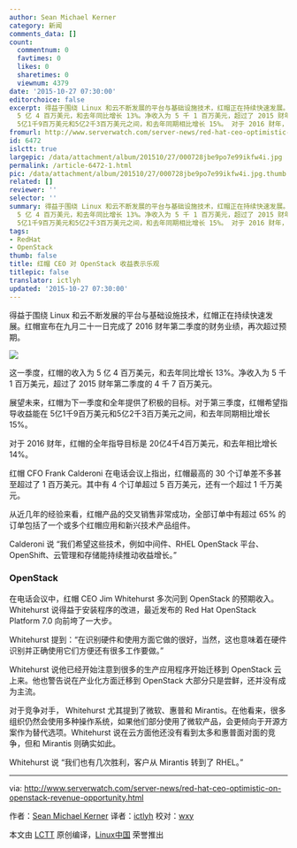 ```yaml
---
author: Sean Michael Kerner
category: 新闻
comments_data: []
count:
  commentnum: 0
  favtimes: 0
  likes: 0
  sharetimes: 0
  viewnum: 4379
date: '2015-10-27 07:30:00'
editorchoice: false
excerpt: 得益于围绕 Linux 和云不断发展的平台与基础设施技术，红帽正在持续快速发展。红帽宣布在九月二十一日完成了 2016 财年第二季度的财务业绩，再次超过预期。  这一季度，红帽的收入为
  5 亿 4 百万美元，和去年同比增长 13%。净收入为 5 千 1 百万美元，超过了 2015 财年第二季度的 4 千 7 百万美元。 展望未来，红帽为下一季度和全年提供了积极的目标。对于第三季度，红帽希望指导收益能在
  5亿1千9百万美元和5亿2千3百万美元之间，和去年同期相比增长 15%。 对于 2016 财年，红帽的全年指导目标是 20亿4千4百万美元，和去年相比增长 14%。
fromurl: http://www.serverwatch.com/server-news/red-hat-ceo-optimistic-on-openstack-revenue-opportunity.html
id: 6472
islctt: true
largepic: /data/attachment/album/201510/27/000728jbe9po7e99ikfw4i.jpg
permalink: /article-6472-1.html
pic: /data/attachment/album/201510/27/000728jbe9po7e99ikfw4i.jpg.thumb.jpg
related: []
reviewer: ''
selector: ''
summary: 得益于围绕 Linux 和云不断发展的平台与基础设施技术，红帽正在持续快速发展。红帽宣布在九月二十一日完成了 2016 财年第二季度的财务业绩，再次超过预期。  这一季度，红帽的收入为
  5 亿 4 百万美元，和去年同比增长 13%。净收入为 5 千 1 百万美元，超过了 2015 财年第二季度的 4 千 7 百万美元。 展望未来，红帽为下一季度和全年提供了积极的目标。对于第三季度，红帽希望指导收益能在
  5亿1千9百万美元和5亿2千3百万美元之间，和去年同期相比增长 15%。 对于 2016 财年，红帽的全年指导目标是 20亿4千4百万美元，和去年相比增长 14%。
tags:
- RedHat
- OpenStack
thumb: false
title: 红帽 CEO 对 OpenStack 收益表示乐观
titlepic: false
translator: ictlyh
updated: '2015-10-27 07:30:00'
---
```


得益于围绕 Linux 和云不断发展的平台与基础设施技术，红帽正在持续快速发展。红帽宣布在九月二十一日完成了 2016 财年第二季度的财务业绩，再次超过预期。


![](/data/attachment/album/201510/27/000728jbe9po7e99ikfw4i.jpg)


这一季度，红帽的收入为 5 亿 4 百万美元，和去年同比增长 13%。净收入为 5 千 1 百万美元，超过了 2015 财年第二季度的 4 千 7 百万美元。


展望未来，红帽为下一季度和全年提供了积极的目标。对于第三季度，红帽希望指导收益能在 5亿1千9百万美元和5亿2千3百万美元之间，和去年同期相比增长 15%。


对于 2016 财年，红帽的全年指导目标是 20亿4千4百万美元，和去年相比增长 14%。


红帽 CFO Frank Calderoni 在电话会议上指出，红帽最高的 30 个订单差不多甚至超过了 1 百万美元。其中有 4 个订单超过 5 百万美元，还有一个超过 1 千万美元。


从近几年的经验来看，红帽产品的交叉销售非常成功，全部订单中有超过 65% 的订单包括了一个或多个红帽应用和新兴技术产品组件。


Calderoni 说 “我们希望这些技术，例如中间件、RHEL OpenStack 平台、OpenShift、云管理和存储能持续推动收益增长。”


### OpenStack


在电话会议中，红帽 CEO Jim Whitehurst 多次问到 OpenStack 的预期收入。Whitehurst 说得益于安装程序的改进，最近发布的 Red Hat OpenStack Platform 7.0 向前垮了一大步。


Whitehurst 提到：“在识别硬件和使用方面它做的很好，当然，这也意味着在硬件识别并正确使用它们方便还有很多工作要做。”


Whitehurst 说他已经开始注意到很多的生产应用程序开始迁移到 OpenStack 云上来。他也警告说在产业化方面迁移到 OpenStack 大部分只是尝鲜，还并没有成为主流。


对于竞争对手， Whitehurst 尤其提到了微软、惠普和 Mirantis。在他看来，很多组织仍然会使用多种操作系统，如果他们部分使用了微软产品，会更倾向于开源方案作为替代选项。Whitehurst 说在云方面他还没有看到太多和惠普面对面的竞争，但和 Mirantis 则确实如此。


Whitehurst 说 “我们也有几次胜利，客户从 Mirantis 转到了 RHEL。”




---


via: <http://www.serverwatch.com/server-news/red-hat-ceo-optimistic-on-openstack-revenue-opportunity.html>


作者：[Sean Michael Kerner](http://www.serverwatch.com/author/Sean-Michael-Kerner-101580.htm) 译者：[ictlyh](http://mutouxiaogui.cn/blog) 校对：[wxy](https://github.com/wxy)


本文由 [LCTT](https://github.com/LCTT/TranslateProject) 原创编译，[Linux中国](https://linux.cn/) 荣誉推出